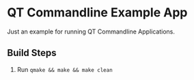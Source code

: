 # QT Commandline Example App

Just an example for running QT Commandline Applications.

## Build Steps

1) Run `qmake && make && make clean`